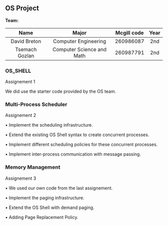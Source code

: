 ## OS Project

**Team:**

| Name          | Major                       |Mcgill code| Year |
|:-------------:|:---------------------------:|:---------:|:----:|
|David Breton   | Computer Engineering        |260986087  |2nd   |
|Tsemach Gozlan | Computer Science and Math   |260987791  |2nd   |


### OS_SHELL
Assignement 1

We did use the starter code provided by the OS team.

### Multi-Process Scheduler
Assignement 2

• Implement the scheduling infrastructure.

• Extend the existing OS Shell syntax to create concurrent processes.

• Implement different scheduling policies for these concurrent processes.

• Implement inter-process communication with message passing.

### Memory Management
Assignement 3

• We used our own code from the last assignement.

• Implement the paging infrastructure.

• Extend the OS Shell with demand paging.

• Adding Page Replacement Policy.

